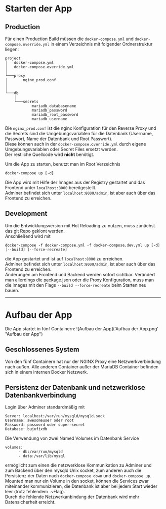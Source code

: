 # Starten der App

## Production

Für einen Production Build müssen die `docker-compose.yml` und `docker-compose.override.yml` in einem Verzeichnis mit folgender Ordnerstruktur liegen:

```
project
│   docker-compose.yml 
│   docker-compose.override.yml    
│
└───proxy
│       nginx_prod.conf
│       
│   
└───db
    │          
    └───secrets
            mariadb_databasename
            mariadb_password
            mariadb_root_password
            mariadb_username

``` 
Die `nginx_prod.conf` ist die nginx Konfiguration für den Reverse Proxy und die Secrets sind die Umgebungsvariablen für die Datenbank (Username, Passwort, Name der Datenbank und Root Passwort).  
Diese können auch in der `docker-compose.override.yml` durch eigene Umgebungsvariablen oder Secret Files ersetzt werden.  
Der restliche Quellcode wird **nicht** benötigt.

Um die App zu starten, benutzt man im Root Verzeichnis
```  
docker-compose up [-d]    
```  
Die App wird mit Hilfe der Images aus der Registry gestartet und das Frontend unter `localhost:8000` bereitgestellt.  
Adminer befindet sich unter `localhost:8000/admin`, ist aber auch über das Frontend zu erreichen. 

## Development

Um die Entwicklungsversion mit Hot Reloading zu nutzen, muss zunächst das git Repo geklont werden.   
Anschließend wird mit 
``` 
docker-compose -f docker-compose.yml -f docker-compose.dev.yml up [-d] [--build] [--force-recreate]
```  
die App gestartet und ist auf `localhost:8000` zu erreichen.  
Adminer befindet sich unter `localhost:8000/admin`, ist aber auch über das Frontend zu erreichen.   
Änderungen am Frontend und Backend werden sofort sichtbar. Verändert man allerdings die package.json oder die Proxy Konfiguration, muss man die Images mit den Flags `--build --force-recreate` beim Starten neu bauen.

---
# Aufbau der App 
Die App startet in fünf Containern:
![Aufbau der App]('Aufbau der App.png' "Aufbau der App")

## Geschlossenes System  
Von den fünf Containern hat nur der NGINX Proxy eine Netzwerkverbindung nach außen. Alle anderen Container außer der MariaDB Container befinden sich in einem internen Docker Netzwerk. 

## Persistenz der Datenbank und netzwerklose Datenbankverbindung

Login über Adminer standardmäßig mit  
``` 
Server: localhost:/var/run/mysqld/mysqld.sock   
Username: awesomeuser oder root
Password: password oder super-secret
Database: bujufixdb
```
Die Verwendung von zwei Named Volumes im Datenbank Service  
```
volumes:
      - db:/var/run/mysqld
      - data:/var/lib/mysql
```
ermöglicht zum einen die netzwerklose Kommunikation zu Adminer und zum Backend über den mysqld Unix socket, zum anderen auch die Persistenz der Daten nach `docker-compose down` und `docker-compose up`.  
Mounted man nur ein  Volume in den socket, können die Services zwar miteinander kommunizieren, die Datenbank ist aber bei jedem Start wieder leer (trotz fehlendem `-v`Flag).  
Durch die fehlende Netzwerkanbindung der Datenbank wird mehr Datensicherheit erreicht.


